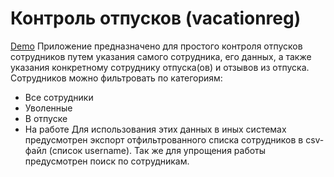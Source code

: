 # Контроль отпусков (vacationreg)
[Demo](http://vacationreg.dkuks.xyz/)
Приложение предназначено для простого контроля отпусков сотрудников путем указания самого сотрудника, его данных, а также указания конкретному сотруднику отпуска(ов) и отзывов из отпуска. Сотрудников можно фильтровать по категориям:
* Все сотрудники
* Уволенные
* В отпуске
* На работе
Для использования этих данных в иных системах предусмотрен экспорт отфильтрованного списка сотрудников в csv-файл (список username).
Так же для упрощения работы предусмотрен поиск по сотрудникам.
